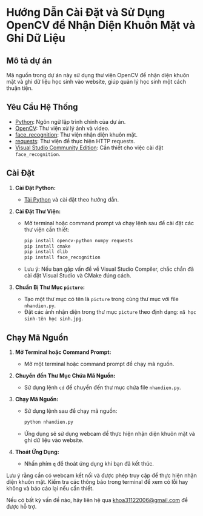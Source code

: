 # Hướng Dẫn Cài Đặt và Sử Dụng OpenCV để Nhận Diện Khuôn Mặt và Ghi Dữ Liệu

## Mô tả dự án

Mã nguồn trong dự án này sử dụng thư viện OpenCV để nhận diện khuôn mặt và ghi dữ liệu học sinh vào website, giúp quản lý học sinh một cách thuận tiện.

## Yêu Cầu Hệ Thống

- [Python](https://www.python.org/): Ngôn ngữ lập trình chính của dự án.
- [OpenCV](https://opencv.org/): Thư viện xử lý ảnh và video.
- [face_recognition](https://github.com/ageitgey/face_recognition): Thư viện nhận diện khuôn mặt.
- [requests](https://pypi.org/project/requests/): Thư viện để thực hiện HTTP requests.
- [Visual Studio Community Edition](https://visualstudio.microsoft.com/visual-cpp-build-tools/): Cần thiết cho việc cài đặt `face_recognition`.

## Cài Đặt

1. **Cài Đặt Python:**
   - [Tải Python](https://www.python.org/downloads/) và cài đặt theo hướng dẫn.

2. **Cài Đặt Thư Viện:**
   - Mở terminal hoặc command prompt và chạy lệnh sau để cài đặt các thư viện cần thiết:
     ```bash
     pip install opencv-python numpy requests
     pip install cmake
     pip install dlib
     pip install face_recognition
     ```

   - Lưu ý: Nếu bạn gặp vấn đề về Visual Studio Compiler, chắc chắn đã cài đặt Visual Studio và CMake đúng cách.

3. **Chuẩn Bị Thư Mục `picture`:**
   - Tạo một thư mục có tên là `picture` trong cùng thư mục với file `nhandien.py`.
   - Đặt các ảnh nhận diện trong thư mục `picture` theo định dạng: `mã học sinh-tên học sinh.jpg`.

## Chạy Mã Nguồn

1. **Mở Terminal hoặc Command Prompt:**
   - Mở một terminal hoặc command prompt để chạy mã nguồn.

2. **Chuyển đến Thư Mục Chứa Mã Nguồn:**
   - Sử dụng lệnh `cd` để chuyển đến thư mục chứa file `nhandien.py`.

3. **Chạy Mã Nguồn:**
   - Sử dụng lệnh sau để chạy mã nguồn:
     ```bash
     python nhandien.py
     ```

   - Ứng dụng sẽ sử dụng webcam để thực hiện nhận diện khuôn mặt và ghi dữ liệu vào website.

4. **Thoát Ứng Dụng:**
   - Nhấn phím `q` để thoát ứng dụng khi bạn đã kết thúc.

Lưu ý rằng cần có webcam kết nối và được phép truy cập để thực hiện nhận diện khuôn mặt. Kiểm tra các thông báo trong terminal để xem có lỗi hay không và báo cáo lại nếu cần thiết.

Nếu có bất kỳ vấn đề nào, hãy liên hệ qua [khoa31122006@gmail.com](mailto:khoa31122006@gmail.com) để được hỗ trợ.
